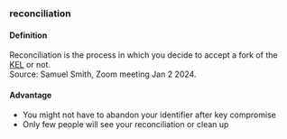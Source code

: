 ### reconciliation

<h4>Definition</h4><p>Reconciliation is the process in which you decide to accept a fork of the <a href="key-event-log">KEL</a> or not.<br>Source: Samuel Smith, Zoom meeting Jan 2 2024.</p><h4>Advantage</h4><ul><li>You might not have to abandon your identifier after key compromise</li><li>Only few people will see your reconciliation or clean up</li></ul>